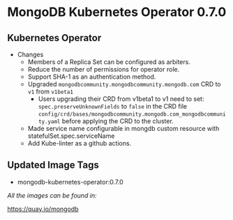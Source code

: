 # MongoDB Kubernetes Operator 0.7.0

## Kubernetes Operator

- Changes
  - Members of a Replica Set can be configured as arbiters.
  - Reduce the number of permissions for operator role.
  - Support SHA-1 as an authentication method.
  - Upgraded `mongodbcommunity.mongodbcommunity.mongodb.com` CRD to `v1` from `v1beta1`
    - Users upgrading their CRD from v1beta1 to v1 need to set: `spec.preserveUnknownFields` to `false` in the CRD file `config/crd/bases/mongodbcommunity.mongodb.com_mongodbcommunity.yaml` before applying the CRD to the cluster.
  - Made service name configurable in mongdb custom resource with statefulSet.spec.serviceName
  - Add Kube-linter as a github actions.

## Updated Image Tags

- mongodb-kubernetes-operator:0.7.0

_All the images can be found in:_

https://quay.io/mongodb
